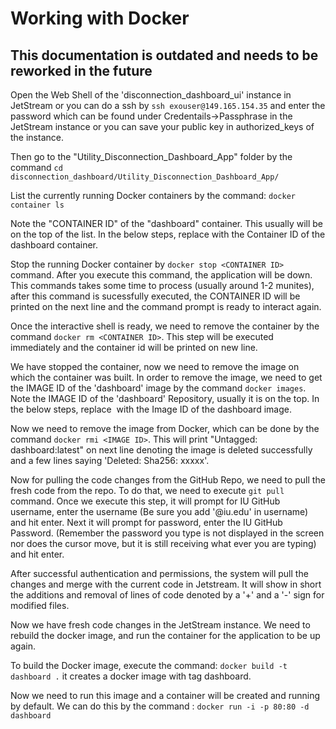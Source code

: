 # Working with Docker
## This documentation is outdated and needs to be reworked in the future
Open the Web Shell of the 'disconnection_dashboard_ui' instance in JetStream or you can do a ssh by `ssh exouser@149.165.154.35` and enter the password which can be found under Credentails->Passphrase in the JetStream instance or you can save your public key in authorized_keys of the instance.

Then go to the "Utility_Disconnection_Dashboard_App" folder by the command `cd disconnection_dashboard/Utility_Disconnection_Dashboard_App/`

List the currently running Docker containers by the command: `docker container ls`

Note the "CONTAINER ID" of the "dashboard" container. This usually will be on the top of the list. In the below steps, replace <CONTAINER ID> with the Container ID of the dashboard container.
	
Stop the running Docker container by `docker stop <CONTAINER ID>` command. After you execute this command, the application will be down. This commands takes some time to process (usually around 1-2 munites), after this command is sucessfully executed, the CONTAINER ID will be printed on the next line and the command prompt is ready to interact again. 
	
Once the interactive shell is ready, we need to remove the container by the command `docker rm <CONTAINER ID>`. This step will be executed immediately and the container id will be printed on new line.
	
We have stopped the container, now we need to remove the image on which the container was built. In order to remove the image, we need to get the IMAGE ID of the 'dashboard' image by the command `docker images`. Note the IMAGE ID of the 'dashboard' Repository, usually it is on the top. In the below steps, replace <IMAGE ID> with the Image ID of the dashboard image.
	
Now we need to remove the image from Docker, which can be done by the command `docker rmi <IMAGE ID>`. This will print "Untagged: dashboard:latest" on next line denoting the image is deleted successfully and a few lines saying 'Deleted: Sha256: xxxxx'.
	
Now for pulling the code changes from the GitHub Repo, we need to pull the fresh code from the repo. To do that, we need to execute `git pull` command. Once we execute this step, it will prompt for IU GitHub username, enter the username (Be sure you add '@iu.edu' in username) and hit enter. Next it will prompt for password, enter the IU GitHub Password. (Remember the password you type is not displayed in the screen nor does the cursor move, but it is still receiving what ever you are typing) and hit enter.
	
After successful authentication and permissions, the system will pull the changes and merge with the current code in Jetstream. It will show in short the additions and removal of lines of code denoted by a '+' and a '-' sign for modified files.

Now we have fresh code changes in the JetStream instance. We need to rebuild the docker image, and run the container for the application to be up again.

To build the Docker image, execute the command: `docker build -t dashboard .` it creates a docker image with tag dashboard.
	
Now we need to run this image and a container will be created and running by default. We can do this by the command : `docker run -i -p 80:80 -d dashboard` 
